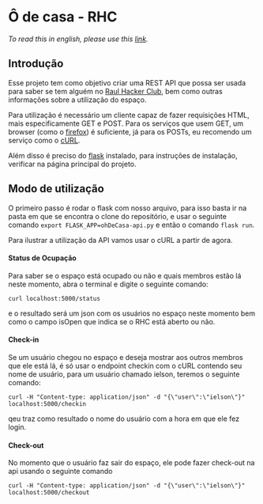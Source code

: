 # Ô de casa - RHC
_To read this in english, please use this [link](README.md)._

## Introdução
Esse projeto tem como objetivo criar uma REST API que possa ser usada para saber se tem alguém no [Raul Hacker Club](https://raulhc.cc/), bem como outras informações sobre a utilização do espaço.

Para utilização é necessário um cliente capaz de fazer requisições HTML, mais especificamente GET e POST. Para os serviços que usem GET, um browser (como o [firefox](https://www.mozilla.org/pt-BR/firefox/new/)) é suficiente, já para os POSTs, eu recomendo um serviço como o [cURL](https://curl.haxx.se/). 

Além disso é preciso do [flask](https://www.palletsprojects.com/p/flask/) instalado, para instruções de instalação, verificar na página principal do projeto.
 
 ## Modo de utilização
 O primeiro passo é rodar o flask com nosso arquivo, para isso basta ir na pasta em que se encontra o clone do repositório, e usar o seguinte comando 
 `export FLASK_APP=ohDeCasa-api.py` e então o comando `flask run`.
 
 Para ilustrar a utilização da API vamos usar o cURL a partir de agora.
 
 #### Status de Ocupação
 Para saber se o espaço está ocupado ou não e quais membros estão lá neste momento, abra o terminal e digite o seguinte comando:
 
 `curl localhost:5000/status` 
 
 e o resultado será um json com os usuários no espaço neste momento bem como o campo isOpen que indica se o RHC está aberto ou não.
 
 #### Check-in 
 Se um usuário chegou no espaço e deseja mostrar aos outros membros que ele está lá, é só usar o endpoint checkin
 com o cURL contendo seu nome de usuário, para um usuário chamado ielson, teremos o seguinte comando:
 
 `curl -H "Content-type: application/json" -d "{\"user\":\"ielson\"}" localhost:5000/checkin`
 
 qeu traz como resultado o nome do usuário com a hora em que ele fez login.
 
 #### Check-out
 No momento que o usuário faz sair do espaço, ele pode fazer check-out na api usando o seguinte comando
 
 `curl -H "Content-type: application/json" -d "{\"user\":\"ielson\"}" localhost:5000/checkout` 
 